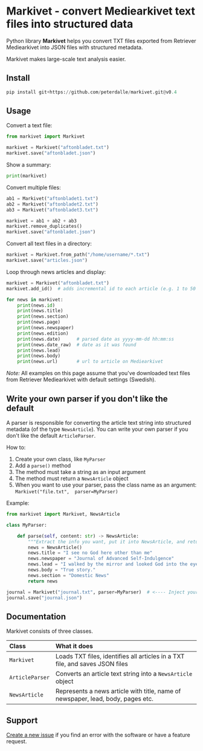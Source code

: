 # Markivet - convert Mediearkivet text files into structured data

Python library **Markivet** helps you convert TXT files exported from Retriever Mediearkivet into JSON files with structured metadata.

Markivet makes large-scale text analysis easier. 

## Install

```py
pip install git+https://github.com/peterdalle/markivet.git@v0.4
```

## Usage

Convert a text file:

```py
from markivet import Markivet

markivet = Markivet("aftonbladet.txt")
markivet.save("aftonbladet.json")
```

Show a summary:

```py
print(markivet)
```

Convert multiple files:

```py
ab1 = Markivet("aftonbladet1.txt")
ab2 = Markivet("aftonbladet2.txt")
ab3 = Markivet("aftonbladet3.txt")

markivet = ab1 + ab2 + ab3
markivet.remove_duplicates()
markivet.save("aftonbladet.json")
```

Convert all text files in a directory:

```py
markivet = Markivet.from_path("/home/username/*.txt")
markivet.save("articles.json")
```

Loop through news articles and display:

```py
markivet = Markivet("aftonbladet.txt")
markivet.add_id()  # adds incremental id to each article (e.g. 1 to 50 if you have 50 articles)

for news in markivet:
    print(news.id)
    print(news.title) 
    print(news.section)
    print(news.page)
    print(news.newspaper)
    print(news.edition)
    print(news.date)      # parsed date as yyyy-mm-dd hh:mm:ss
    print(news.date_raw)  # date as it was found
    print(news.lead)
    print(news.body)
    print(news.url)       # url to article on Mediearkivet
```

*Note:* All examples on this page assume that you've downloaded text files from Retriever Mediearkivet with default settings (Swedish). 

## Write your own parser if you don't like the default

A parser is responsible for converting the article text string into structured metadata (of the type `NewsArticle`).
You can write your own parser if you don't like the default `ArticleParser`.

How to:

1. Create your own class, like `MyParser`
2. Add a `parse()` method
3. The method must take a string as an input argument
4. The method must return a `NewsArticle` object
5. When you want to use your parser, pass the class name as an argument: `Markivet("file.txt",  parser=MyParser)`

Example:

```py
from markivet import Markivet, NewsArticle

class MyParser:

    def parse(self, content: str) -> NewsArticle:
        """Extract the info you want, put it into NewsArticle, and return it"""
        news = NewsArticle()
        news.title = "I see no God here other than me"
        news.newspaper = "Journal of Advanced Self-Indulgence"
        news.lead = "I walked by the mirror and looked God into the eyes."
        news.body = "True story."
        news.section = "Domestic News"
        return news

journal = Markivet("journal.txt", parser=MyParser)  # <---- Inject your parser here
journal.save("journal.json")
```

## Documentation

Markivet consists of three classes.

Class | What it does
:------------ | :--------------------------
`Markivet` | Loads TXT files, identifies all articles in a TXT file, and saves JSON files
`ArticleParser` | Converts an article text string into a `NewsArticle` object
`NewsArticle` | Represents a news article with title, name of newspaper, lead, body, pages etc.


## Support

[Create a new issue](https://github.com/peterdalle/markivet/issues) if you find an error with the software or have a feature request.
